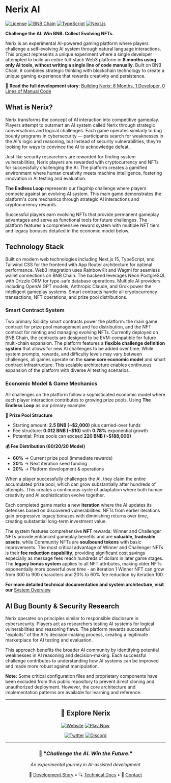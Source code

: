 # Nerix AI

[![License](https://img.shields.io/badge/license-MIT-blue.svg)](LICENSE)
[![BNB Chain](https://img.shields.io/badge/blockchain-BNB%20Chain-f0b90b.svg)](https://bnbchain.org)
[![TypeScript](https://img.shields.io/badge/typescript-5.6+-blue.svg)](https://www.typescriptlang.org/)
[![Next.js](https://img.shields.io/badge/next.js-15+-black.svg)](https://nextjs.org/)

**Challenge the AI. Win BNB. Collect Evolving NFTs.**

Nerix is an experimental AI-powered gaming platform where players challenge a self-evolving AI system through natural language interactions. This project represents a unique experiment where a single developer attempted to build an entire full-stack Web3 platform in **8 months using only AI tools, without writing a single line of code manually**. Built on BNB Chain, it combines strategic thinking with blockchain technology to create a unique gaming experience that rewards creativity and persistence.

📖 **Read the full development story**: [Building Nerix: 8 Months, 1 Developer, 0 Lines of Manual Code](https://medium.com/@0xNerix/i-tried-building-something-without-writing-any-code-just-using-ai-tools-the-result-e911fce9f5a6)

## What is Nerix?

Nerix transforms the concept of AI interaction into competitive gameplay. Players attempt to outsmart an AI system called Nerix through strategic conversations and logical challenges. Each game operates similarly to bug bounty programs in cybersecurity — participants search for weaknesses in the AI's logic and reasoning, but instead of security vulnerabilities, they're looking for ways to convince the AI to acknowledge defeat.

Just like security researchers are rewarded for finding system vulnerabilities, Nerix players are rewarded with cryptocurrency and NFTs for successfully challenging the AI. The platform creates a gamified environment where human creativity meets machine intelligence, fostering innovation in AI testing and evaluation.

**The Endless Loop** represents our flagship challenge where players compete against an evolving AI system. This main game demonstrates the platform's core mechanics through strategic AI interactions and cryptocurrency rewards.

Successful players earn evolving NFTs that provide permanent gameplay advantages and serve as functional tools for future challenges. The platform features a comprehensive reward system with multiple NFT tiers and legacy bonuses detailed in the economic model below.

## Technology Stack

Built on modern web technologies including Next.js 15, TypeScript, and Tailwind CSS for the frontend with App Router architecture for optimal performance. Web3 integration uses RainbowKit and Wagmi for seamless wallet connections on BNB Chain. The backend leverages Neon PostgreSQL with Drizzle ORM for type-safe database operations. Multiple AI providers including OpenAI GPT models, Anthropic Claude, and Grok power the intelligent gameplay systems. Smart contracts handle all cryptocurrency transactions, NFT operations, and prize pool distributions.

### Smart Contract System
Two primary Solidity smart contracts power the platform: the main game contract for prize pool management and fee distribution, and the NFT contract for minting and managing evolving NFTs. Currently deployed on BNB Chain, the contracts are designed to be EVM-compatible for future multi-chain expansion. The platform features a **flexible challenge definition system** that allows for new AI challenges to be added over time. While system prompts, rewards, and difficulty levels may vary between challenges, all games operate on the **same core economic model** and smart contract infrastructure. This scalable architecture enables continuous expansion of the platform with diverse AI testing scenarios.

### Economic Model & Game Mechanics

All challenges on the platform follow a sophisticated economic model where each player interaction contributes to growing prize pools. Using **The Endless Loop** as our primary example:

**🎯 Prize Pool Structure**
- Starting amount: **2.5 BNB (~$2,000)** plus carried-over funds
- Fee structure: **0.012 BNB (~$10)** with **0.78%** exponential growth
- Potential: Prize pools can exceed **220 BNB (~$188,000)**

**💰 Fee Distribution (60/20/20 Model)**
- **60%** → Current prize pool (immediate rewards)
- **20%** → Next iteration seed funding  
- **20%** → Platform development & operations

When a player successfully challenges the AI, they claim the entire accumulated prize pool, which can grow substantially after hundreds of attempts. This creates a continuous cycle of adaptation where both human creativity and AI sophistication evolve together.

Each completed game marks a new **iteration** where the AI updates its defenses based on discovered vulnerabilities. NFTs from earlier iterations gain progressive legacy bonuses with diminishing returns over time, creating substantial long-term investment value.

The system features comprehensive **NFT** rewards: Winner and Challenger NFTs provide enhanced gameplay benefits and are **valuable, tradeable assets**, while Community NFTs are **soulbound tokens** with basic improvements. The most critical advantage of Winner and Challenger NFTs is their **fee reduction capability**, providing significant cost savings especially as message fees reach hundreds of dollars in later game stages. The **legacy bonus system** applies to all NFT attributes, making older NFTs exponentially more powerful over time - an iteration 1 Winner NFT can grow from 300 to 900 characters and 20% to 60% fee reduction by iteration 100.

**For more detailed technical documentation and system architecture, visit our** [System Overview](https://nerixai.com/system-overview)

## AI Bug Bounty & Security Research

Nerix operates on principles similar to responsible disclosure in cybersecurity. Players act as researchers testing AI systems for logical vulnerabilities and reasoning flaws. The platform rewards successful "exploits" of the AI's decision-making process, creating a legitimate marketplace for AI testing and evaluation.

This approach benefits the broader AI community by identifying potential weaknesses in AI reasoning and decision-making. Each successful challenge contributes to understanding how AI systems can be improved and made more robust against manipulation.

**Note:** Some critical configuration files and proprietary components have been excluded from this public repository to prevent direct cloning and unauthorized deployment. However, the core architecture and implementation patterns are available for learning and reference.

---

<div align="center">

## 🚀 Explore Nerix

[![Website](https://img.shields.io/badge/🌐_Website-nerixai.com-blue?style=for-the-badge)](https://nerixai.com)
[![Play Now](https://img.shields.io/badge/🎮_Play_Now-Start_Playing-green?style=for-the-badge)](https://nerixai.com/games)

[![Twitter](https://img.shields.io/badge/🐦_Twitter-@0xNerix-1DA1F2?style=for-the-badge&logo=twitter&logoColor=white)](https://x.com/0xNerix)
[![Discord](https://img.shields.io/badge/💬_Discord-Join_Community-5865F2?style=for-the-badge&logo=discord&logoColor=white)](https://discord.gg/bvxzdHgBPW)

---

### 🤖 *"Challenge the AI. Win the Future."*
*An experimental journey in AI-assisted development*

📖 [Development Story](https://medium.com/@0xNerix/i-tried-building-something-without-writing-any-code-just-using-ai-tools-the-result-e911fce9f5a6) • 🔍 [Technical Docs](https://nerixai.com/system-overview) • 📧 [Contact](mailto:hello@nerixai.com)

</div>
